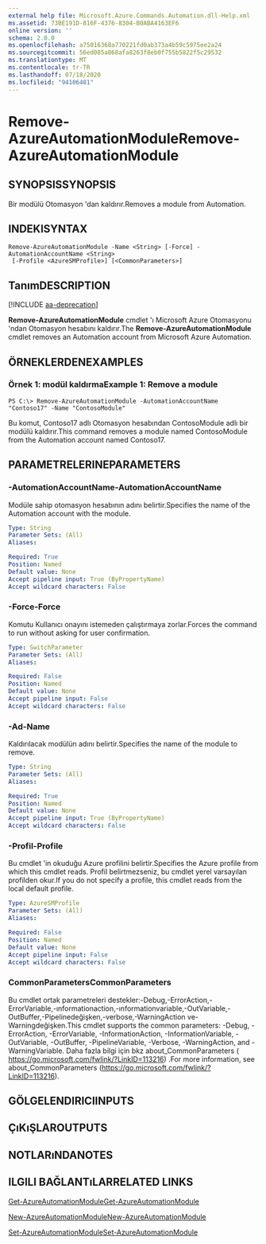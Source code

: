 ```yaml
---
external help file: Microsoft.Azure.Commands.Automation.dll-Help.xml
ms.assetid: 73BE191D-816F-4376-8304-B0ABA4163EF6
online version: ''
schema: 2.0.0
ms.openlocfilehash: a75016368a770221fd0ab373a4b59c5975ee2a24
ms.sourcegitcommit: 56ed085a868afa8263f8eb0f755b5822f5c29532
ms.translationtype: MT
ms.contentlocale: tr-TR
ms.lasthandoff: 07/18/2020
ms.locfileid: "94106481"
---
```

# <span data-ttu-id="20938-101">Remove-AzureAutomationModule</span><span class="sxs-lookup"><span data-stu-id="20938-101">Remove-AzureAutomationModule</span></span>

## <span data-ttu-id="20938-102">SYNOPSIS</span><span class="sxs-lookup"><span data-stu-id="20938-102">SYNOPSIS</span></span>

<span data-ttu-id="20938-103">Bir modülü Otomasyon 'dan kaldırır.</span><span class="sxs-lookup"><span data-stu-id="20938-103">Removes a module from Automation.</span></span>

## <span data-ttu-id="20938-104">INDEKI</span><span class="sxs-lookup"><span data-stu-id="20938-104">SYNTAX</span></span>

```
Remove-AzureAutomationModule -Name <String> [-Force] -AutomationAccountName <String>
 [-Profile <AzureSMProfile>] [<CommonParameters>]
```

## <span data-ttu-id="20938-105">Tanım</span><span class="sxs-lookup"><span data-stu-id="20938-105">DESCRIPTION</span></span>

[!INCLUDE [aa-deprecation](../include/aa-deprecation.md)]

<span data-ttu-id="20938-106">**Remove-AzureAutomationModule** cmdlet 'ı Microsoft Azure Otomasyonu 'ndan Otomasyon hesabını kaldırır.</span><span class="sxs-lookup"><span data-stu-id="20938-106">The **Remove-AzureAutomationModule** cmdlet removes an Automation account from Microsoft Azure Automation.</span></span>

## <span data-ttu-id="20938-107">ÖRNEKLERDEN</span><span class="sxs-lookup"><span data-stu-id="20938-107">EXAMPLES</span></span>

### <span data-ttu-id="20938-108">Örnek 1: modül kaldırma</span><span class="sxs-lookup"><span data-stu-id="20938-108">Example 1: Remove a module</span></span>
```
PS C:\> Remove-AzureAutomationModule -AutomationAccountName "Contoso17" -Name "ContosoModule"
```

<span data-ttu-id="20938-109">Bu komut, Contoso17 adlı Otomasyon hesabından ContosoModule adlı bir modülü kaldırır.</span><span class="sxs-lookup"><span data-stu-id="20938-109">This command removes a module named ContosoModule from the Automation account named Contoso17.</span></span>

## <span data-ttu-id="20938-110">PARAMETRELERINE</span><span class="sxs-lookup"><span data-stu-id="20938-110">PARAMETERS</span></span>

### <span data-ttu-id="20938-111">-AutomationAccountName</span><span class="sxs-lookup"><span data-stu-id="20938-111">-AutomationAccountName</span></span>
<span data-ttu-id="20938-112">Modüle sahip otomasyon hesabının adını belirtir.</span><span class="sxs-lookup"><span data-stu-id="20938-112">Specifies the name of the Automation account with the module.</span></span>

```yaml
Type: String
Parameter Sets: (All)
Aliases: 

Required: True
Position: Named
Default value: None
Accept pipeline input: True (ByPropertyName)
Accept wildcard characters: False
```

### <span data-ttu-id="20938-113">-Force</span><span class="sxs-lookup"><span data-stu-id="20938-113">-Force</span></span>
<span data-ttu-id="20938-114">Komutu Kullanıcı onayını istemeden çalıştırmaya zorlar.</span><span class="sxs-lookup"><span data-stu-id="20938-114">Forces the command to run without asking for user confirmation.</span></span>

```yaml
Type: SwitchParameter
Parameter Sets: (All)
Aliases: 

Required: False
Position: Named
Default value: None
Accept pipeline input: False
Accept wildcard characters: False
```

### <span data-ttu-id="20938-115">-Ad</span><span class="sxs-lookup"><span data-stu-id="20938-115">-Name</span></span>
<span data-ttu-id="20938-116">Kaldırılacak modülün adını belirtir.</span><span class="sxs-lookup"><span data-stu-id="20938-116">Specifies the name of the module to remove.</span></span>

```yaml
Type: String
Parameter Sets: (All)
Aliases: 

Required: True
Position: Named
Default value: None
Accept pipeline input: True (ByPropertyName)
Accept wildcard characters: False
```

### <span data-ttu-id="20938-117">-Profil</span><span class="sxs-lookup"><span data-stu-id="20938-117">-Profile</span></span>
<span data-ttu-id="20938-118">Bu cmdlet 'in okuduğu Azure profilini belirtir.</span><span class="sxs-lookup"><span data-stu-id="20938-118">Specifies the Azure profile from which this cmdlet reads.</span></span>
<span data-ttu-id="20938-119">Profil belirtmezseniz, bu cmdlet yerel varsayılan profilden okur.</span><span class="sxs-lookup"><span data-stu-id="20938-119">If you do not specify a profile, this cmdlet reads from the local default profile.</span></span>

```yaml
Type: AzureSMProfile
Parameter Sets: (All)
Aliases: 

Required: False
Position: Named
Default value: None
Accept pipeline input: False
Accept wildcard characters: False
```

### <span data-ttu-id="20938-120">CommonParameters</span><span class="sxs-lookup"><span data-stu-id="20938-120">CommonParameters</span></span>
<span data-ttu-id="20938-121">Bu cmdlet ortak parametreleri destekler:-Debug,-ErrorAction,-ErrorVariable,-ınformationaction,-ınformationvariable,-OutVariable,-OutBuffer,-Pipelinedeğişken,-verbose,-WarningAction ve-Warningdeğişken.</span><span class="sxs-lookup"><span data-stu-id="20938-121">This cmdlet supports the common parameters: -Debug, -ErrorAction, -ErrorVariable, -InformationAction, -InformationVariable, -OutVariable, -OutBuffer, -PipelineVariable, -Verbose, -WarningAction, and -WarningVariable.</span></span> <span data-ttu-id="20938-122">Daha fazla bilgi için bkz about_CommonParameters ( https://go.microsoft.com/fwlink/?LinkID=113216) .</span><span class="sxs-lookup"><span data-stu-id="20938-122">For more information, see about_CommonParameters (https://go.microsoft.com/fwlink/?LinkID=113216).</span></span>

## <span data-ttu-id="20938-123">GÖLGELENDIRICI</span><span class="sxs-lookup"><span data-stu-id="20938-123">INPUTS</span></span>

## <span data-ttu-id="20938-124">ÇıKıŞLAR</span><span class="sxs-lookup"><span data-stu-id="20938-124">OUTPUTS</span></span>

## <span data-ttu-id="20938-125">NOTLARıNDA</span><span class="sxs-lookup"><span data-stu-id="20938-125">NOTES</span></span>

## <span data-ttu-id="20938-126">ILGILI BAĞLANTıLAR</span><span class="sxs-lookup"><span data-stu-id="20938-126">RELATED LINKS</span></span>

[<span data-ttu-id="20938-127">Get-AzureAutomationModule</span><span class="sxs-lookup"><span data-stu-id="20938-127">Get-AzureAutomationModule</span></span>](./Get-AzureAutomationModule.md)

[<span data-ttu-id="20938-128">New-AzureAutomationModule</span><span class="sxs-lookup"><span data-stu-id="20938-128">New-AzureAutomationModule</span></span>](./New-AzureAutomationModule.md)

[<span data-ttu-id="20938-129">Set-AzureAutomationModule</span><span class="sxs-lookup"><span data-stu-id="20938-129">Set-AzureAutomationModule</span></span>](./Set-AzureAutomationModule.md)


